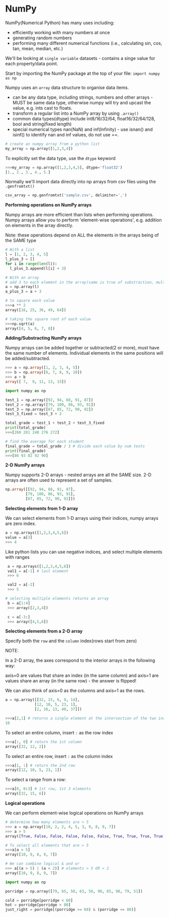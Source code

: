 # NumPy

NumPy(Numerical Python) has many uses including:

- efficiently working with many numbers at once
- generating random numbers
- performing many different numerical functions (i.e., calculating sin, cos, tan, mean, median, etc.)

We'll be looking at `single variable` datasets - contains a singe value for each property/data point.

Start by importing the NumPy package at the top of your file:
`import numpy as np`

Numpy uses an `array` data structure to organise data items.

- can be any data type, including strings, numbers and other arrays - MUST be same data type, otherwise numpy will try and upcast the value, e.g. ints cast to floats.
- transform a regular list into a NumPy array by using `.array()`
- common data types(dtype) include int8/16/32/64, float16/32/64/128, bool and string(fixed length)
- special numerical types nan(NaN) and inf(Infinity) - use isnan() and isinf() to identify nan and inf values, do not use ==.

```py
# create an numpy array from a python list
my_array = np.array([1,2,3,4])
```

To explicitly set the data type, use the `dtype` keyword

```py
>>>my_array = np.array([1,2,3,4,5], dtype='float32')
[1., 2., 3., 4., 5.]
```

Normally we'll import data directly into np arrays from csv files using the `.genfromtxt()`

```py
csv_array = np.genfromtxt('sample.csv', delimiter=',')
```

**Performing operations on NumPy arrays**

Numpy arrays are more efficient than lists when performing operations. Numpy arrays allow you to perform 'element-wise operations', e.g. addition on elements in the array directly.

Note: these operations depend on ALL the elements in the arrays being of the SAME type

```py
# With a list
l = [1, 2, 3, 4, 5]
l_plus_3 = []
for i in range(len(l)):
  l_plus_3.append(l[i] + 3)

# With an array
# add 3 to each element in the array(same is true of substraction, multiplication and division)
a = np.array(l)
a_plus_3 = a + 3

# to square each value
>>>a ** 2
array([16, 25, 36, 49, 64])

# taking the square root of each value
>>>np.sqrt(a)
array([4, 5, 6, 7, 8])
```

**Adding/Substracting NumPy arrays**

Numpy arrays can be added together or subtracted(2 or more), must have the same number of elements. Individual elements in the same positions will be added/subtracted.

```sql
>>> a = np.array([1, 2, 3, 4, 5])
>>> b = np.array([6, 7, 8, 9, 10])
>>> a + b
array([ 7,  9, 11, 13, 15])
```

```py
import numpy as np

test_1 = np.array([92, 94, 88, 91, 87])
test_2 = np.array([79, 100, 86, 93, 91])
test_3 = np.array([87, 85, 72, 90, 92])
test_3_fixed = test_3 + 2

total_grade = test_1 + test_2 + test_3_fixed
print(total_grade)
>>>[260 281 248 276 272]

# find the average for each student
final_grade = total_grade / 3 # divide each value by num tests
print(final_grade)
>>>[86 93 82 92 90]
```

**2-D NumPy arrays**

Numpy supports 2-D arrays - nested arrays are all the SAME size. 2-D arrays are often used to represent a set of samples.

```sql
np.array([[92, 94, 88, 91, 87],
         [79, 100, 86, 93, 91],
         [87, 85, 72, 90, 92]])
```

**Selecting elements from 1-D array**

We can select elements from 1-D arrays using their indices, numpy arrays are zero index.

```py
a = np.arrays([1,2,3,4,5,6])
value = a[3]
>>> 4
```

Like python lists you can use negative indices, and select multiple elements with ranges

```py
 a = np.arrays([1,2,3,4,5,6])
 val1 = a[-1] # last element
 >>> 6

 val2 = a[-2]
 >>> 5

# selecting multiple elements returns an array
 b = a[1:4]
 >>> array([2,3,4])

 c = a[-3:]
 >>> array([4,5,6])
```

**Selecting elements from a 2-D array**

Specify both the `row` and the `column` index(rows start from zero)

NOTE:

In a 2-D array, the axes correspond to the interior arrays in the following way:

axis=0 are values that share an index (in the same column) and axis=1 are values share an array (in the same row) - the answer is flipped!

We can also think of axis=0 as the columns and axis=1 as the rows.

```py
a = np.array([[32, 15, 6, 9, 14],
             [12, 10, 5, 23, 1],
             [2, 16, 13, 40, 37]])

>>>a[2,1] # returns a single element at the intersection of the two indices
16
```

To select an entire column, insert `:` as the row index

```py
>>>a[:, 0] # return the 1st column
array([32, 12, 2])
```

To select an entire row, insert `:` as the column index

```py
>>>a[1, :] # return the 2nd row
array([12, 10, 5, 23, 1])
```

To select a range from a row:

```py
>>>a[0, 0:3] # 1st row, 1st 3 elements
array([32, 15, 6])
```

**Logical operations**

We can perform element-wise logical operations on NumPy arrays

```py
# determine how many elements are > 5
>>> a = np.array([10, 2, 2, 4, 5, 3, 9, 8, 9, 7])
>>> a > 5
array([True, False, False, False, False, False, True, True, True, True], dtype=bool)

# To select all elements that are > 5
>>>a[a > 5]
array([10, 9, 8, 9, 7])

# We can combine logical & and or
>>> a[(a > 5) | (a < 2)] # elements > 5 OR < 2
array([10, 9, 8, 9, 7])
```

```py
import numpy as np

porridge = np.array([79, 65, 50, 63, 56, 90, 85, 98, 79, 51])

cold = porridge[porridge < 60]
hot = porridge[porridge > 80]
just_right = porridge[(porridge >= 60) & (porridge <= 80)]
```
